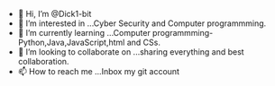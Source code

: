 - 👋 Hi, I’m @Dick1-bit
- 👀 I’m interested in ...Cyber Security and Computer programmming.
- 🌱 I’m currently learning ...Computer programmming-Python,Java,JavaScript,html and CSs.
- 💞️ I’m looking to collaborate on ...sharing everything and best collaboration.
- 📫 How to reach me ...Inbox my git account

<!---
Dick1-bit/Dick1-bit is a ✨ special ✨ repository because its `README.md` (this file) appears on your GitHub profile.
You can click the Preview link to take a look at your changes.
--->
